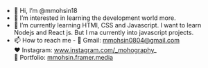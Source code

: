 - 👋 Hi, I’m @mmohsin18
- 👀 I’m interested in learning the development world more. 
- 🌱 I’m currently learning HTMl, CSS and Javascript. I want to learn Nodejs and React js. But I ma currently into javascript projects.
- 📫 How to reach me -
      📧 Gmail: mmohsin0804@gmail.com  <br>
      ❤️ Instagram: www.instagram.com/_mohography_ <br>
      👨 Portfolio: [mmohsin.framer.media](https://mmohsin.framer.media/)
<!---
mmohsin18/mmohsin18 is a ✨ special ✨ repository because its `README.md` (this file) appears on your GitHub profile.
You can click the Preview link to take a look at your changes.
--->
